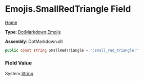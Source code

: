 # Emojis\.SmallRedTriangle Field

[Home](../../../README.md)

**Type**: [DotMarkdown](../../README.md)\.[Emojis](../README.md)

**Assembly**: DotMarkdown\.dll

```csharp
public const string SmallRedTriangle = ":small_red_triangle:"
```

### Field Value

System\.[String](https://docs.microsoft.com/en-us/dotnet/api/system.string)